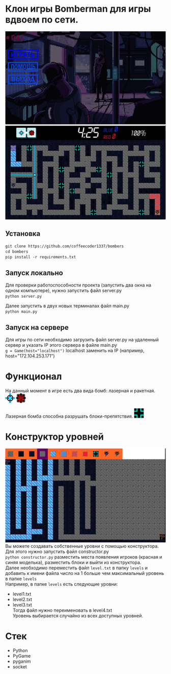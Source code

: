 # Клон игры Bomberman для игры вдвоем по сети.
![Menu screenshot](https://github.com/coffeecoder1337/bombers/blob/master/rdImages/menu.png?raw=true)
![InGame screenshot](https://github.com/coffeecoder1337/bombers/blob/master/rdImages/game.png?raw=true)

## Установка <br>
`git clone https://github.com/coffeecoder1337/bombers` <br>
`cd bombers` <br>
`pip install -r requirements.txt` <br>

## Запуск локально <br>
Для проверки работоспособности проекта (запустить два окна на одном компьютере), нужно запустить файл server.py <br>
`python server.py`

Далее запустить в двух новых терминалах файл main.py <br>
`python main.py`

## Запуск на сервере <br>
Для игры по сети необходимо загрузить файл server.py на удаленный сервер и указать IP этого сервера в файле main.py <br>
`g = Game(host="localhost")` localhost заменить на IP (например, host="172.104.253.171")

# Функционал
На данный момент в игре есть два вида бомб: лазерная и ракетная.
![Laser bomb](https://github.com/coffeecoder1337/bombers/blob/master/images/bombs/bomb_laser.png)
![Rocket bomb](https://github.com/coffeecoder1337/bombers/blob/master/images/bombs/bomb2.png)

Лазерная бомба способна разрушать блоки-препятствия.
![Destructive block](https://github.com/coffeecoder1337/bombers/blob/master/images/blocks/1.png)

# Конструктор уровней
![Level constructor](https://github.com/coffeecoder1337/bombers/blob/master/rdImages/constructor.png?raw=true)
Вы можете создавать собственные уровни с помощью конструктора. Для этого нужно запустить файл constructor.py <br>
`python constructor.py` разместить места появления игроков (красная и синяя моделька), разместить блоки и выйти из конструктора. <br>
Далее необходимо переместить файл `level.txt` в папку `levels` и добавить к имени файла число на 1 больше чем максимальный уровень в папке `levels` <br>
Например, в папке `levels` есть следующие уровни:
- level1.txt
- level2.txt
- level3.txt <br>
Тогда файл нужно переименовать в level4.txt <br>
Уровень выбирается случайно из всех доступных уровней.

# Стек
- Python
- PyGame
- pyganim
- socket
